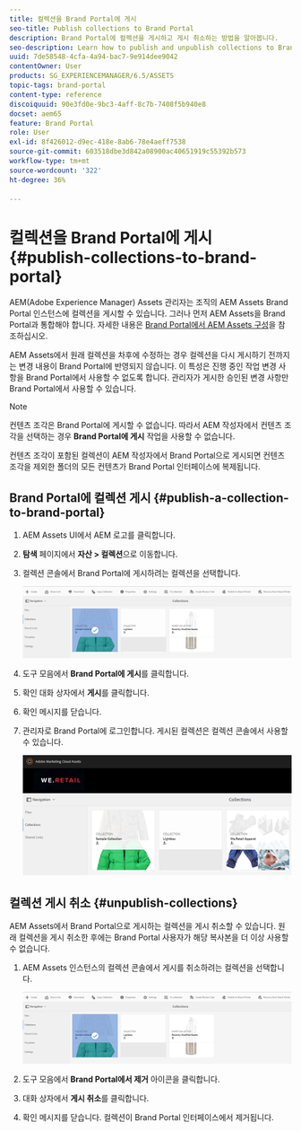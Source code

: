 ```yaml
---
title: 컬렉션을 Brand Portal에 게시
seo-title: Publish collections to Brand Portal
description: Brand Portal에 컬렉션을 게시하고 게시 취소하는 방법을 알아봅니다.
seo-description: Learn how to publish and unpublish collections to Brand Portal.
uuid: 7de58548-4cfa-4a94-bac7-9e914dee9042
contentOwner: User
products: SG_EXPERIENCEMANAGER/6.5/ASSETS
topic-tags: brand-portal
content-type: reference
discoiquuid: 90e3fd0e-9bc3-4aff-8c7b-7408f5b940e8
docset: aem65
feature: Brand Portal
role: User
exl-id: 8f426012-d9ec-418e-8ab6-78e4aeff7538
source-git-commit: 603518dbe3d842a08900ac40651919c55392b573
workflow-type: tm+mt
source-wordcount: '322'
ht-degree: 36%

---
```


# 컬렉션을 Brand Portal에 게시 {#publish-collections-to-brand-portal}

AEM(Adobe Experience Manager) Assets 관리자는 조직의 AEM Assets Brand Portal 인스턴스에 컬렉션을 게시할 수 있습니다. 그러나 먼저 AEM Assets을 Brand Portal과 통합해야 합니다. 자세한 내용은 [Brand Portal에서 AEM Assets 구성](/help/assets/configure-aem-assets-with-brand-portal.md)을 참조하십시오.

AEM Assets에서 원래 컬렉션을 차후에 수정하는 경우 컬렉션을 다시 게시하기 전까지는 변경 내용이 Brand Portal에 반영되지 않습니다. 이 특성은 진행 중인 작업 변경 사항을 Brand Portal에서 사용할 수 없도록 합니다. 관리자가 게시한 승인된 변경 사항만 Brand Portal에서 사용할 수 있습니다.

>[!NOTE]
>
>컨텐츠 조각은 Brand Portal에 게시할 수 없습니다. 따라서 AEM 작성자에서 컨텐츠 조각을 선택하는 경우 **Brand Portal에 게시** 작업을 사용할 수 없습니다.
>
>컨텐츠 조각이 포함된 컬렉션이 AEM 작성자에서 Brand Portal으로 게시되면 컨텐츠 조각을 제외한 폴더의 모든 컨텐츠가 Brand Portal 인터페이스에 복제됩니다.

## Brand Portal에 컬렉션 게시 {#publish-a-collection-to-brand-portal}

1. AEM Assets UI에서 AEM 로고를 클릭합니다.
1. **탐색** 페이지에서 **자산 > 컬렉션**&#x200B;으로 이동합니다.
1. 컬렉션 콘솔에서 Brand Portal에 게시하려는 컬렉션을 선택합니다.

   ![select_collection](assets/select_collection.png)

1. 도구 모음에서 **Brand Portal에 게시**&#x200B;를 클릭합니다.
1. 확인 대화 상자에서 **게시**&#x200B;를 클릭합니다.
1. 확인 메시지를 닫습니다.
1. 관리자로 Brand Portal에 로그인합니다. 게시된 컬렉션은 컬렉션 콘솔에서 사용할 수 있습니다.

   ![게시된 컬렉션](assets/published_collection.png)

## 컬렉션 게시 취소 {#unpublish-collections}

AEM Assets에서 Brand Portal으로 게시하는 컬렉션을 게시 취소할 수 있습니다. 원래 컬렉션을 게시 취소한 후에는 Brand Portal 사용자가 해당 복사본을 더 이상 사용할 수 없습니다.

1. AEM Assets 인스턴스의 컬렉션 콘솔에서 게시를 취소하려는 컬렉션을 선택합니다.

   ![select_collection-1](assets/select_collection-1.png)

1. 도구 모음에서 **Brand Portal에서 제거** 아이콘을 클릭합니다.
1. 대화 상자에서 **게시 취소**&#x200B;를 클릭합니다.
1. 확인 메시지를 닫습니다. 컬렉션이 Brand Portal 인터페이스에서 제거됩니다.
